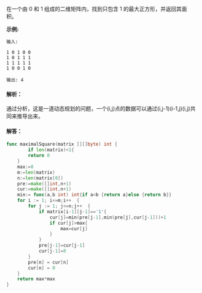 在一个由 0 和 1 组成的二维矩阵内，找到只包含 1 的最大正方形，并返回其面积。

**示例:**

```
输入: 

1 0 1 0 0
1 0 1 1 1
1 1 1 1 1
1 0 0 1 0

输出: 4
```

#### 解析：

通过分析，这是一道动态规划的问题，一个(i,j)点的数据可以通过(i,j-1)(i-1,j)(i,j)共同来推导出来。

#### 解答：

```go
func maximalSquare(matrix [][]byte) int {
    	if len(matrix)<1{
		return 0
	}
	max:=0
	m:=len(matrix)
	n:=len(matrix[0])
	pre:=make([]int,n+1)
	cur:=make([]int,n+1)
	min:= func(a,b int) int{if a<b {return a}else {return b}}
	for i := 1; i<=m;i++  {
		for j := 1; j<=n;j++  {
			if matrix[i-1][j-1]=='1'{
				cur[j]=min(pre[j-1],min(pre[j],cur[j-1]))+1
				if cur[j]>max{
					max=cur[j]
				}
			}
			pre[j-1]=cur[j-1]
			cur[j-1]=0
		}
		pre[n] = cur[n]
		cur[n] = 0
	}
	return max*max
}
```

